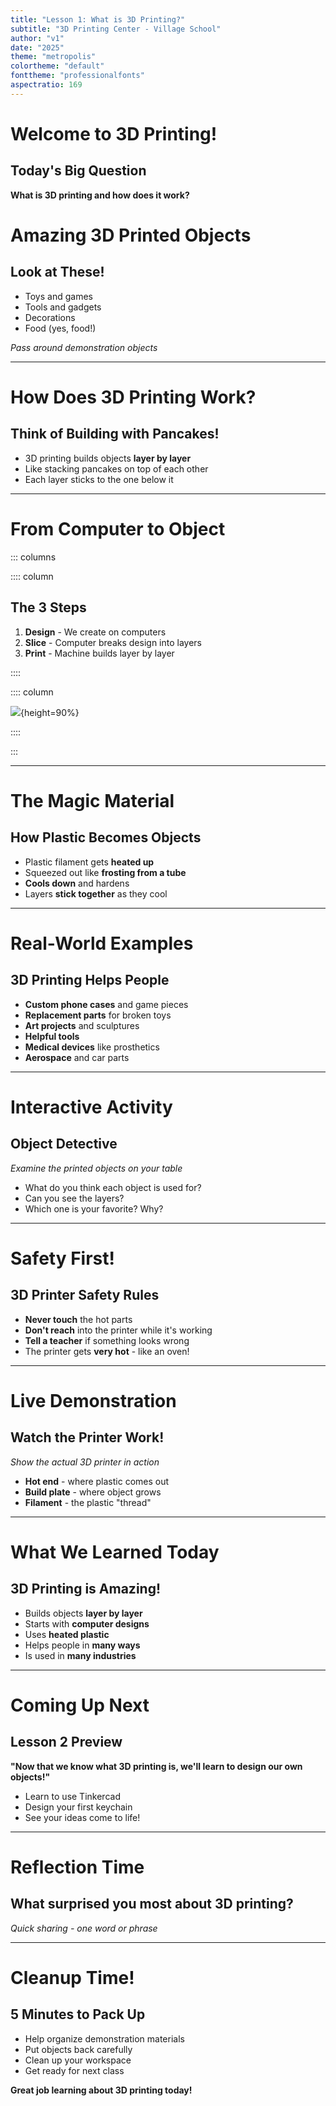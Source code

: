 ```yaml
---
title: "Lesson 1: What is 3D Printing?"
subtitle: "3D Printing Center - Village School"
author: "v1"
date: "2025"
theme: "metropolis"
colortheme: "default"
fonttheme: "professionalfonts"
aspectratio: 169
---
```


# Welcome to 3D Printing!

## Today's Big Question

**What is 3D printing and how does it work?**


# Amazing 3D Printed Objects

## Look at These!

- Toys and games
- Tools and gadgets
- Decorations
- Food (yes, food!)

*Pass around demonstration objects*

---

# How Does 3D Printing Work?

## Think of Building with Pancakes!

- 3D printing builds objects **layer by layer**
- Like stacking pancakes on top of each other
- Each layer sticks to the one below it

---

# From Computer to Object

::: columns

:::: column

## The 3 Steps

1. **Design** - We create on computers
2. **Slice** - Computer breaks design into layers
3. **Print** - Machine builds layer by layer

::::

:::: column

![](images/3DPrintInfographic.png){height=90%}

::::

:::

---

# The Magic Material

## How Plastic Becomes Objects

- Plastic filament gets **heated up**
- Squeezed out like **frosting from a tube**
- **Cools down** and hardens
- Layers **stick together** as they cool

---

# Real-World Examples

## 3D Printing Helps People

- **Custom phone cases** and game pieces
- **Replacement parts** for broken toys
- **Art projects** and sculptures
- **Helpful tools**
- **Medical devices** like prosthetics
- **Aerospace** and car parts

---

# Interactive Activity

## Object Detective

*Examine the printed objects on your table*

- What do you think each object is used for?
- Can you see the layers?
- Which one is your favorite? Why?

---

# Safety First!

## 3D Printer Safety Rules

- **Never touch** the hot parts
- **Don't reach** into the printer while it's working
- **Tell a teacher** if something looks wrong
- The printer gets **very hot** - like an oven!

---

# Live Demonstration

## Watch the Printer Work!

*Show the actual 3D printer in action*

- **Hot end** - where plastic comes out
- **Build plate** - where object grows
- **Filament** - the plastic "thread"

---

# What We Learned Today

## 3D Printing is Amazing!

- Builds objects **layer by layer**
- Starts with **computer designs**
- Uses **heated plastic**
- Helps people in **many ways**
- Is used in **many industries**

---

# Coming Up Next

## Lesson 2 Preview

**"Now that we know what 3D printing is, we'll learn to design our own objects!"**

- Learn to use Tinkercad
- Design your first keychain
- See your ideas come to life!

---

# Reflection Time

## What surprised you most about 3D printing?

*Quick sharing - one word or phrase*

---

# Cleanup Time!

## 5 Minutes to Pack Up

- Help organize demonstration materials
- Put objects back carefully
- Clean up your workspace
- Get ready for next class

**Great job learning about 3D printing today!**